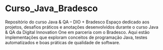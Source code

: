 # Curso_Java_Bradesco
Repositório do curso Java &amp; QA – DIO + Bradesco Espaço dedicado aos projetos, desafios práticos e anotações desenvolvidos durante o curso Java &amp; QA da Digital Innovation One em parceria com o Bradesco. Aqui estão implementações que exploram conceitos de programação Java, testes automatizados e boas práticas de qualidade de software.
